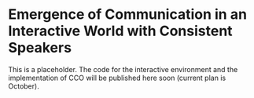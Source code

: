 # Emergence of Communication in an Interactive World with Consistent Speakers

This is a placeholder. The code for the interactive environment and the implementation of CCO will be published here soon (current plan is October).
